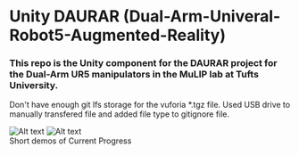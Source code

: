 # Unity DAURAR (Dual-Arm-Univeral-Robot5-Augmented-Reality)

### This repo is the Unity component for the DAURAR project for the Dual-Arm UR5 manipulators in the MuLIP lab at Tufts University.

Don't have enough git lfs storage for the vuforia *.tgz file.
Used USB drive to manually transfered file and added file type to gitignore file.

![Alt text](demos/ur5arm.gif)
![Alt text](demos/dualur5frame.gif)
<br/> Short demos of Current Progress
